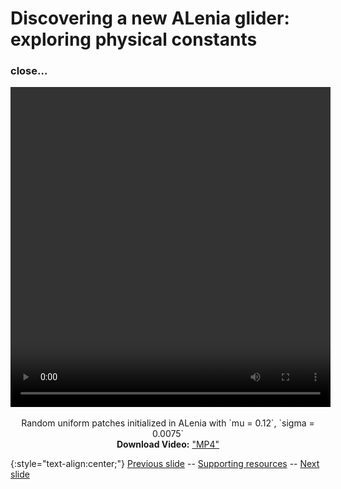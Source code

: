 # Discovering a new ALenia glider: exploring physical constants 
### close...

<div align="center">

<!-- 'video for everyone' code snippet from https://camendesign.com/code/video_for_everybody -->
<!-- first try HTML5 playback: if serving as XML, expand `controls` to `controls="controls"` and autoplay likewise -->
<!-- warning: playback does not work on iOS3 if you include the poster attribute! fixed in iOS4.0 -->
<video width="512" height="512" controls>
	<!-- MP4 must be first for iPad! -->
	<source src="https://raw.githubusercontent.com/riveSunder/fractal_persistence/master/docs/assets/vid2a_alenia_initial2.mp4" type="video/mp4" /><!-- Safari / iOS video    -->
<!-- <source src="__VIDEO__.OGV" type="video/ogg" /><!-- Firefox / Opera / Chrome10 --> -->
	<!-- fallback to Flash: -->
	<object width="512" height="512" type="application/x-shockwave-flash" data="__FLASH__.SWF">
		<!-- Firefox uses the `data` attribute above, IE/Safari uses the param below -->
		<param name="movie" value="__FLASH__.SWF" />
		<param name="flashvars" value="controlbar=over&amp;image=__POSTER__.JPG&amp;file=https://raw.githubusercontent.com/riveSunder/fractal_persistence/master/docs/assets/vid2a_alenia_initial2.mp4" />
		<!-- fallback image. note the title field below, put the title of the video there -->
		<img src="https://raw.githubusercontent.com/riveSunder/fractal_persistence/master/docs/assets/vid2a_thumbnail.png" width="512" height="512" alt="thumbnail of _Orbium_ glider"
		     title="No video playback capabilities, please download the video below" />
	</object>
</video>
<p>	
  Random uniform patches initialized in ALenia with `mu = 0.12`, `sigma = 0.0075`
  <br>
  <strong>Download Video:</strong>
	<a href="https://raw.githubusercontent.com/riveSunder/fractal_persistence/master/docs/assets/vid2a_alenia_initial2.mp4">"MP4"</a>
<!-- Open Format:	<a href="__VIDEO__.OGV">"Ogg"</a> -->
</p>

</div>

{:style="text-align:center;"}
[Previous slide](https://rivesunder.github.io/fractal_persistence/al24_slide_007) -- [Supporting resources](https://rivesunder.github.io/fractal_persistence) -- [Next slide](https://rivesunder.github.io/fractal_persistence/al24_slide_009)
